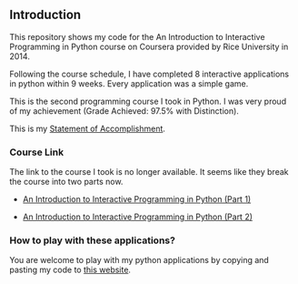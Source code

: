 ## Introduction

This repository shows my code for the An Introduction to Interactive Programming in Python course on Coursera provided by Rice University in 2014.

Following the course schedule, I have completed 8 interactive applications in python within 9 weeks. Every application was a simple game. 

This is the second programming course I took in Python. I was very proud of my achievement (Grade Achieved: 97.5% with Distinction).

This is my [Statement of Accomplishment](https://github.com/jingning42/PythonProject/blob/master/Coursera_Certificate_v1-9720725747789.pdf).

### Course Link

The link to the course I took is no longer available. It seems like they break the course into two parts now. 

- [An Introduction to Interactive Programming in Python (Part 1)](https://www.coursera.org/learn/interactive-python-1)

- [An Introduction to Interactive Programming in Python (Part 2)](https://www.coursera.org/learn/interactive-python-2)

### How to play with these applications? 

You are welcome to play with my python applications by copying and pasting my code to [this website](www.codeskulptor.org).
